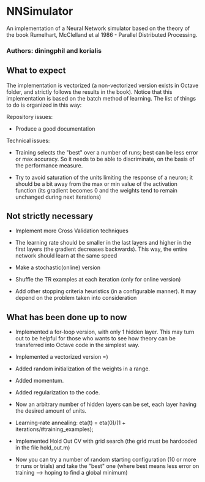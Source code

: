 # NNSimulator
An implementation of a Neural Network simulator based on the theory of the book Rumelhart, McClelland et al 1986 - Parallel Distributed Processing. 
### Authors: diningphil and korialis

## What to expect
The implementation is vectorized (a non-vectorized version exists in Octave folder, and strictly follows the results in the book).
Notice that this implementation is based on the batch method of learning.
The list of things to do is organized in this way:

Repository issues:

- Produce a good documentation

Technical issues:

- Training selects the "best" over a number of runs; best can be less error or max accuracy. So it needs to be able to discriminate, on the basis of the performance measure.


- Try to avoid saturation of the units limiting the response of a neuron; it should be a bit away from the max or min value of the activation function (its gradient becomes 0 and the weights tend to remain unchanged during next iterations)

## Not strictly necessary

- Implement more Cross Validation techniques

- The learning rate should be smaller in the last layers and higher in the first layers (the gradient decreases backwards). This way, the entire network should learn at the same speed

- Make a stochastic(online) version

- Shuffle the TR examples at each iteration (only for online version)

- Add other stopping criteria heuristics (in a configurable manner). It may depend on the problem taken into consideration

## What has been done up to now

- Implemented a for-loop version, with only 1 hidden layer. This may turn out to be helpful for those who wants to see how theory can be transferred into Octave code in the simplest way.

- Implemented a vectorized version =)

- Added random initialization of the weights in a range.

- Added momentum.

- Added regularization to the code.

- Now an arbitrary number of hidden layers can be set, each layer having the desired amount of units.

- Learning-rate annealing: eta(t) = eta(0)/(1 + iterations/#training_examples);

- Implemented Hold Out CV with grid search (the grid must be hardcoded in the file hold_out.m)

- Now you can try a number of random starting configuration (10 or more tr runs or trials) and take the "best" one (where best means less error on training --> hoping to find a global minimum)
